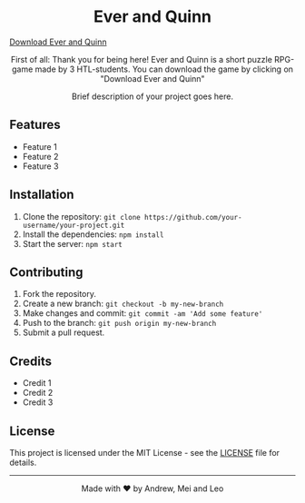 <h1 align="center">Ever and Quinn</h1>

[Download Ever and Quinn](https://wikipedia.com)

<p align="center">
  First of all: Thank you for being here! Ever and Quinn is a short puzzle RPG-game made by 3 HTL-students. You can download the game by clicking on "Download Ever and Quinn" 
</p>

<p align="center">
  Brief description of your project goes here.
</p>

## Features

- Feature 1
- Feature 2
- Feature 3

## Installation

1. Clone the repository: `git clone https://github.com/your-username/your-project.git`
2. Install the dependencies: `npm install`
3. Start the server: `npm start`

## Contributing

1. Fork the repository.
2. Create a new branch: `git checkout -b my-new-branch`
3. Make changes and commit: `git commit -am 'Add some feature'`
4. Push to the branch: `git push origin my-new-branch`
5. Submit a pull request.

## Credits

- Credit 1
- Credit 2
- Credit 3

## License

This project is licensed under the MIT License - see the [LICENSE](LICENSE) file for details.

---

<footer>
  <p align="center">
    Made with ❤️ by Andrew, Mei and Leo
  </p>
</footer>
